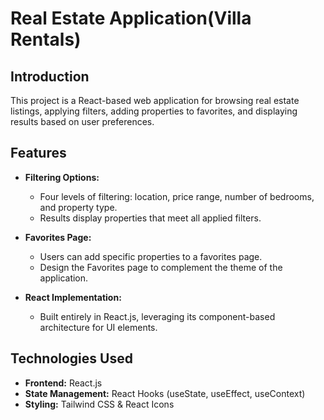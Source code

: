 # Real Estate Application(Villa Rentals)

## Introduction

This project is a React-based web application for browsing real estate listings, applying filters, adding properties to favorites, and displaying results based on user preferences.

## Features

- **Filtering Options:**

  - Four levels of filtering: location, price range, number of bedrooms, and property type.
  - Results display properties that meet all applied filters.

- **Favorites Page:**

  - Users can add specific properties to a favorites page.
  - Design the Favorites page to complement the theme of the application.

- **React Implementation:**

  - Built entirely in React.js, leveraging its component-based architecture for UI elements.

## Technologies Used

- **Frontend:** React.js
- **State Management:** React Hooks (useState, useEffect, useContext)
- **Styling:** Tailwind CSS & React Icons

